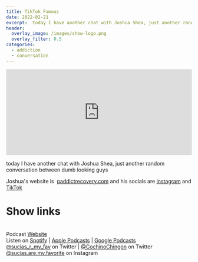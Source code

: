 ```yaml
---
title: TikTok Famous
date: 2022-02-21
excerpt:  today I have another chat with Joshua Shea, just another random conversation between dumb looking guys
header:
  overlay_image: /images/show-logo.png
  overlay_filter: 0.5
categories:
  - addiction
  - conversation
---
```

<iframe src='https://open.spotify.com/embed/episode/2oIZvo4hBrZ1QSgjWSK9wE' width='100%' height='232' frameborder='0' allowtransparency='true' allow='encrypted-media'></iframe>

today I have another chat with Joshua Shea, just another random conversation between dumb looking guys

Joshua's website is 
[paddictrecovery.com](paddictrecovery.com)
and his socials are [instagram](https://www.instagram.com/paddictrecovery) and [TikTok](https://www.tiktok.com/@paddictrecovery/)

# Show links

<br> Podcast [Website](https://sucias.xyz)  <a href='https://sucias.xyz'><i class='fas fa-link'></i></a>
<br> Listen on [Spotify](https://open.spotify.com/show/3XjoipCU3QzeIaQAAQpBdW)  <a href='https://open.spotify.com/show/3XjoipCU3QzeIaQAAQpBdW'><i class='fab fa-spotify'></i></a> | [Apple Podcasts](https://podcasts.apple.com/us/podcast/sucias-are-my-favorite/id1548173787)<i class='fas fa-podcast'></i> | [Google Podcasts](https://podcasts.google.com/feed/aHR0cHM6Ly9hbmNob3IuZm0vcy80MjI0YzYzYy9wb2RjYXN0L3Jzcw)  <a href='https://podcasts.google.com/feed/aHR0cHM6Ly9hbmNob3IuZm0vcy80MjI0YzYzYy9wb2RjYXN0L3Jzcw'><i class='fab fa-google-play'></i></a>
<br> [@sucias_r_my_fav](https://twitter.com/sucias_r_my_fav) on Twitter  <a href='https://twitter.com/sucias_r_my_fav'><i class='fab fa-twitter'></i></a> |  [@CochinoChingon](https://twitter.com/cochinochingon) on Twitter <a href='https://twitter.com/cochinochingon'><i class='fab fa-twitter'></i></a>
<br> [@sucias.are.my.favorite](https://instagram.com/sucias.are.my.favorite) on Instagram  <a href='https://www.instagram.com/sucias.are.my.favorite'><i class='fa-brands fa-instagram-square'></i></a>
